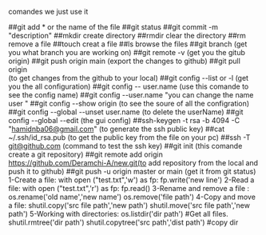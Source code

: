 
comandes we just use it

##git add * or the name of the file
##git status
##git commit -m "description"
##mkdir 
create directory
##rmdir 
clear the directory
##rm 
remove a file
##touch 
creat a file 
##ls 
browse the files
##git branch 
(get you what branch you are working on)
##git remote -v 
(get you the gitub origin)
##git push origin main 
(export the changes to github)
##git pull origin  
(to get changes from the github to your local)
##git config --list or -l
(get you the all configuration)
##git config -- user.name 
(use this comande to see the config name)
##git config --user.name "you can change the name user
"
##git config --show origin 
(to see the soure of all the configration)
##git config --global --unset user.name 
(to delete the userName)
##git config --global --edit 
(the gui config)
##ssh-keygen -t rsa -b 4094 -C "hamidnba06@gmail.com"
(to generate the ssh public key)
##cat ~/.ssh/id_rsa.pub
(to get the public key from the file on your pc)
##ssh -T git@github.com 
(command to test the ssh key)
##git init 
(this comande create a git repository)
##git remote add origin https://github.com/Deramchi-A/new.git(to add repository from the local and push it to github)
##git push -u origin master or main
(get it from git status)
1-Create a file:
with open ("test.txt",'w') as fp:
    fp.write('new line')
2-Read a file:
with open ("test.txt",'r') as fp:
    fp.read()
3-Rename and remove a file :
 os.rename('old name','new name')
 os.remove('file path')
4-Copy and move a file:
 shutil.copy('src file path','new path')
 shutil.move('src file path','new path')
5-Working with directories:
 os.listdir('dir path') #Get all files.
 shutil.rmtree('dir path')
 shutil.copytree('src path','dist path') #copy dir

